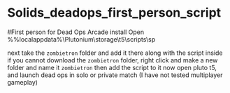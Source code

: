# Solids_deadops_first_person_script

#First person for Dead Ops Arcade install
Open %%localappdata%\Plutonium\storage\t5\scripts\sp

next take the `zombietron` folder and add it there along with the script inside
if you cannot download the `zombietron` folder, right click and make a new folder and name it `zombietron` then add the script to it
now open pluto t5, and launch dead ops in solo or private match (I have not tested multiplayer gameplay)
